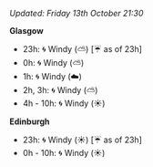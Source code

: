*Updated: Friday 13th October 21:30*

**Glasgow**

* 23h: :cyclone: Windy (:partly_sunny:) [:umbrella: as of 23h]
* 0h: :cyclone: Windy (:partly_sunny:)
* 1h: :cyclone: Windy (:cloud:)
* 2h, 3h: :cyclone: Windy (:partly_sunny:)
* 4h - 10h: :cyclone: Windy (:sunny:)

**Edinburgh**

* 23h: :cyclone: Windy (:sunny:) [:umbrella: as of 23h]
* 0h - 10h: :cyclone: Windy (:sunny:)
